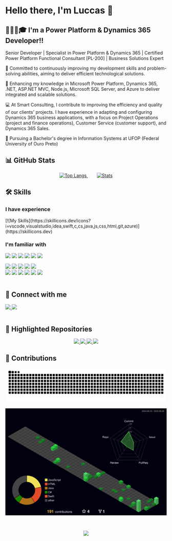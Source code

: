 # Hello there, I'm Luccas :wave:

## 👨🏼‍💻🎓 I'm a Power Platform & Dynamics 365 Developer!!

Senior Developer | Specialist in Power Platform & Dynamics 365 | Certified Power Platform Functional Consultant [PL-200] | Business Solutions Expert

🔭 Committed to continuously improving my development skills and problem-solving abilities, aiming to deliver efficient technological solutions.

🌱 Enhancing my knowledge in Microsoft Power Platform, Dynamics 365, .NET, ASP.NET MVC, Node.js, Microsoft SQL Server, and Azure to deliver integrated and scalable solutions.

💻 At Smart Consulting, I contribute to improving the efficiency and quality of our clients' projects. I have experience in adapting and configuring Dynamics 365 business applications, with a focus on Project Operations (project and finance operations), Customer Service (customer support), and Dynamics 365 Sales.

🏫 Pursuing a Bachelor's degree in Information Systems at UFOP (Federal University of Ouro Preto)

## 📊 GitHub Stats
<p align="center">
  <a href="https://github.com/luccas00">
    <img height="180em" alt="Top Langs"
         src="https://github-readme-stats-luccas00s-projects.vercel.app/api/top-langs/?username=luccas00&layout=compact&langs_count=10&theme=tokyonight"/>
  </a>&nbsp;&nbsp;&nbsp;&nbsp;&nbsp;&nbsp;
  <a href="https://github.com/luccas00">
    <img height="180em" alt="Stats"
         src="https://github-readme-stats-luccas00s-projects.vercel.app/api?username=luccas00&show_icons=true&theme=tokyonight&include_all_commits=true&count_private=true"/>
  </a>
</p>


## 🛠 Skills

### I have experience
<p class="center">
[![My Skills](https://skillicons.dev/icons?i=vscode,visualstudio,idea,swift,c,cs,java,js,css,html,git,azure)](https://skillicons.dev)
</p>

### I'm familiar with

<div>
<p class="center">
<a>
  <img src="https://img.shields.io/badge/PowerShell-5391FE.svg?style=for-the-badge&logo=PowerShell&logoColor=white" target="_blank">
</a>
<a>
<img src="https://img.shields.io/badge/Postman-FF6C37.svg?style=for-the-badge&logo=Postman&logoColor=white" target="_blank">
</a>
<a>
<img src="https://img.shields.io/badge/Docker-2496ED.svg?style=for-the-badge&logo=Docker&logoColor=white" target="_blank">
</a>
<a>
  <img src="https://img.shields.io/badge/Ubuntu-E95420.svg?style=for-the-badge&logo=Ubuntu&logoColor=white" target="_blank">
</a>
<a>
  <img src="https://img.shields.io/badge/macOS-000000.svg?style=for-the-badge&logo=macOS&logoColor=white" target="_blank">
</a>
<a>
  <img src="https://img.shields.io/badge/Windows-0078D6?style=for-the-badge&logo=Windows&logoColor=white" target="_blank">
</a>
</p>
	
</div>
<div>
<a>
  <img src="https://img.shields.io/badge/Dynamics%20365-0B53CE.svg?style=for-the-badge&logo=Dynamics-365&logoColor=white" target="_blank">
</a>
<a>
  <img src="https://img.shields.io/badge/Power%20Apps-742774.svg?style=for-the-badge&logo=Power-Apps&logoColor=white" target="_blank">
</a>
<a>
  <img src="https://img.shields.io/badge/Power%20Automate-0066FF.svg?style=for-the-badge&logo=powerautomate&logoColor=white" target="_blank">
</a>
<a>
  <img src="https://img.shields.io/badge/Microsoft%20Office-D83B01.svg?style=for-the-badge&logo=Microsoft-Office&logoColor=white" target="_blank">
</a>
<a>
  <img src="https://img.shields.io/badge/Azure-0078D4.svg?style=for-the-badge&logo=Azure&logoColor=white" target="_blank">
</a>

</div>

<div>
  <a>
  <img src="https://img.shields.io/badge/.NET-512BD4.svg?style=for-the-badge&logo=dotnet&logoColor=white" target="_blank">
  </a>
  <a>
  <img src="https://img.shields.io/badge/Spring-6DB33F.svg?style=for-the-badge&logo=Spring&logoColor=white" target="_blank">
  </a>
  <a>
  <img src="https://img.shields.io/badge/PostgreSQL-4169E1.svg?style=for-the-badge&logo=PostgreSQL&logoColor=white" target="_blank">
  </a>
  <a>
  <img src="https://img.shields.io/badge/Node.js-5FA04E.svg?style=for-the-badge&logo=nodedotjs&logoColor=white" target="_blank">
  </a>
  <a>
  <img src="https://img.shields.io/badge/Swift-F05138.svg?style=for-the-badge&logo=Swift&logoColor=white" target="_blank">
  </a>
  <a>
  <img src="https://img.shields.io/badge/Xcode-147EFB.svg?style=for-the-badge&logo=Xcode&logoColor=white" target="_blank">
  </a>

</div>

</br>


## :iphone: Connect with me
<a href="https://www.linkedin.com/in/luccas-carneiro-678689171/" target="_blank">
  <img src="https://img.shields.io/badge/-LinkedIn-%230077B5?style=for-the-badge&logo=linkedin&logoColor=white" target="_blank">
</a>
<a href = "mailto:luccas.carneiro@aluno.ufop.edu.br">
  <img src="https://img.shields.io/badge/-Gmail-%23333?style=for-the-badge&logo=gmail&logoColor=white" target="_blank">
</a>


<br/>


<br/>


## 🚀 Highlighted Repositories
<p align="center">
  <a href="https://github.com/luccas00/Chat_TCP">
    <img src="https://github-readme-stats-luccas00s-projects.vercel.app/api/pin/?username=luccas00&theme=tokyonight&repo=Chat_TCP" />
  </a>
  <a href="https://github.com/luccas00/Investments">
    <img src="https://github-readme-stats-luccas00s-projects.vercel.app/api/pin/?username=luccas00&theme=tokyonight&repo=Investments" />
  </a>
  <a href="https://github.com/luccas00/WEB_II">
    <img src="https://github-readme-stats-luccas00s-projects.vercel.app/api/pin/?username=luccas00&theme=tokyonight&repo=Web_II" />
  </a>
  <a href="https://github.com/luccas00/luccas00.github.io">
    <img src="https://github-readme-stats-luccas00s-projects.vercel.app/api/pin/?username=luccas00&theme=tokyonight&repo=luccas00.github.io" />
  </a>
</p>


## 🤝 Contributions
<p align="center"> <img  width="900em" src="https://github.com/luccas00/luccas00/blob/output/github-contribution-grid-snake-dark.svg" /> </p> 
	  
<p align="center">
	<a href="https://github.com/luccas00">
		<img width="900em" src="https://github.com/luccas00/luccas00/blob/main/profile-3d-contrib/profile-night-green.svg">
	</a>
</p>

<br/>

<p align="center"> <img src="https://quotes-github-readme.vercel.app/api?type=horizontal&theme=algolia&quote=Do.%20Or%20do%20Not.%20There%20is%20no%20Try...&author=Yoda" /> </p>
